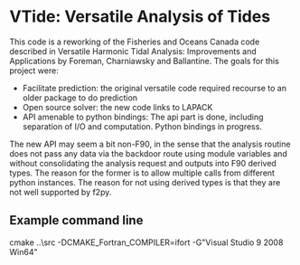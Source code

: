 VTide: Versatile Analysis of Tides
==================================

This code is a reworking of the Fisheries and Oceans Canada code described in Versatile Harmonic Tidal Analysis: Improvements and Applications by Foreman, Charniawsky and Ballantine. The goals for this project were:
* Facilitate prediction: the original versatile code required recourse to an older package to do prediction
* Open source solver: the new code links to LAPACK
* API amenable to python bindings: The api part is done, including separation of I/O and computation. Python bindings in progress. 

The new API may seem a bit non-F90, in the sense that the analysis routine does not pass any data via the backdoor route using module variables and without consolidating the analysis request and outputs into F90 derived types. The reason for the former is to allow multiple calls from different python instances. The reason for not using derived types is that they are not well supported by f2py.



Example command line
--------------------
cmake ..\src -DCMAKE_Fortran_COMPILER=ifort -G"Visual Studio 9 2008 Win64"



